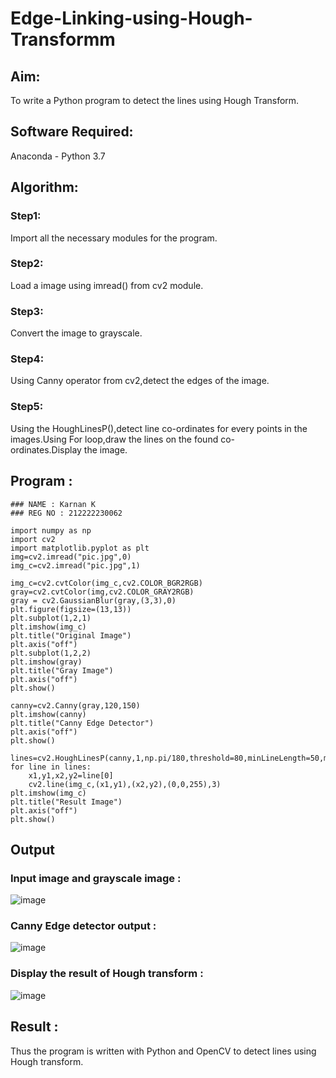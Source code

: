 # Edge-Linking-using-Hough-Transformm
## Aim:
To write a Python program to detect the lines using Hough Transform.

## Software Required:
Anaconda - Python 3.7

## Algorithm:
### Step1:

Import all the necessary modules for the program.
### Step2:

Load a image using imread() from cv2 module.
### Step3:

Convert the image to grayscale.
### Step4:

Using Canny operator from cv2,detect the edges of the image.
### Step5:

Using the HoughLinesP(),detect line co-ordinates for every points in the images.Using For loop,draw the lines on the found co-ordinates.Display the image.
## Program :
```
### NAME : Karnan K
### REG NO : 212222230062
```
```
import numpy as np
import cv2
import matplotlib.pyplot as plt
img=cv2.imread("pic.jpg",0)
img_c=cv2.imread("pic.jpg",1)

img_c=cv2.cvtColor(img_c,cv2.COLOR_BGR2RGB)
gray=cv2.cvtColor(img,cv2.COLOR_GRAY2RGB)
gray = cv2.GaussianBlur(gray,(3,3),0)
plt.figure(figsize=(13,13))
plt.subplot(1,2,1)
plt.imshow(img_c)
plt.title("Original Image")
plt.axis("off")
plt.subplot(1,2,2)
plt.imshow(gray)
plt.title("Gray Image")
plt.axis("off")
plt.show()

canny=cv2.Canny(gray,120,150)
plt.imshow(canny)
plt.title("Canny Edge Detector")
plt.axis("off")
plt.show()

lines=cv2.HoughLinesP(canny,1,np.pi/180,threshold=80,minLineLength=50,maxLineGap=250)
for line in lines:
    x1,y1,x2,y2=line[0]
    cv2.line(img_c,(x1,y1),(x2,y2),(0,0,255),3)
plt.imshow(img_c)
plt.title("Result Image")
plt.axis("off")
plt.show()

```


## Output

### Input image and grayscale image :
![image](https://github.com/Mamthaiyappaprabu/Edge-Linking-using-Hough-Transformm/assets/119393563/f57d0a17-8c7c-4d01-bd87-d2bf1ce2f0eb)


### Canny Edge detector output : 
![image](https://github.com/Mamthaiyappaprabu/Edge-Linking-using-Hough-Transformm/assets/119393563/44d86e4c-b65a-4cde-aa01-ec3ae3f3d0b2)


### Display the result of Hough transform :
![image](https://github.com/Mamthaiyappaprabu/Edge-Linking-using-Hough-Transformm/assets/119393563/5e6512bf-9cac-4818-ba8d-07e39256be2b)

## Result :
Thus the program is written with Python and OpenCV to detect lines using Hough transform.
